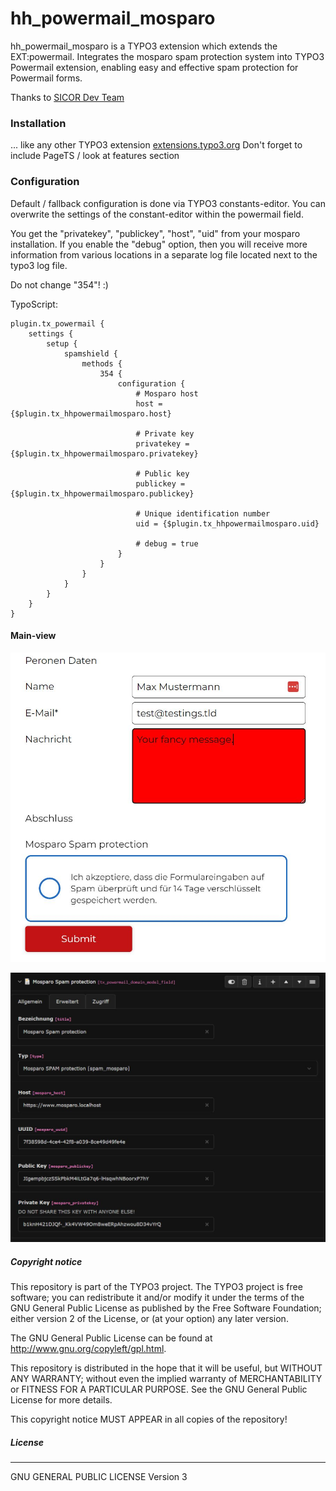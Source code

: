 # hh_powermail_mosparo
hh_powermail_mosparo is a TYPO3 extension which extends the EXT:powermail.
Integrates the mosparo spam protection system into TYPO3 Powermail extension, enabling easy and effective spam protection for Powermail forms.

Thanks to [SICOR Dev Team](https://github.com/SicorDev "GitHub profile: SicorDev")

### Installation
... like any other TYPO3 extension [extensions.typo3.org](https://extensions.typo3.org/ "TYPO3 Extension Repository")
Don't forget to include PageTS / look at features section

### Configuration
Default / fallback configuration is done via TYPO3 constants-editor.
You can overwrite the settings of the constant-editor within the powermail field.

You get the "privatekey", "publickey", "host", "uid" from your mosparo installation.
If you enable the "debug" option, then you will receive more information from various locations in a separate log file located next to the typo3 log file.

Do not change "354"! :)

TypoScript:
```
plugin.tx_powermail {
    settings {
        setup {
            spamshield {
                methods {
                    354 {
                        configuration {
                            # Mosparo host
                            host = {$plugin.tx_hhpowermailmosparo.host}

                            # Private key
                            privatekey = {$plugin.tx_hhpowermailmosparo.privatekey}

                            # Public key
                            publickey = {$plugin.tx_hhpowermailmosparo.publickey}

                            # Unique identification number
                            uid = {$plugin.tx_hhpowermailmosparo.uid}

                            # debug = true
                        }
                    }
                }
            }
        }
    }
}
```

#### Main-view
![example picture from frontend](.github/images/mosparo-fe.jpg?raw=true "Frontend")

![example picture from backend](.github/images/mosparo-be.jpg?raw=true "Backend")

##### Copyright notice

This repository is part of the TYPO3 project. The TYPO3 project is
free software; you can redistribute it and/or modify
it under the terms of the GNU General Public License as published by
the Free Software Foundation; either version 2 of the License, or
(at your option) any later version.

The GNU General Public License can be found at
http://www.gnu.org/copyleft/gpl.html.

This repository is distributed in the hope that it will be useful,
but WITHOUT ANY WARRANTY; without even the implied warranty of
MERCHANTABILITY or FITNESS FOR A PARTICULAR PURPOSE.  See the
GNU General Public License for more details.

This copyright notice MUST APPEAR in all copies of the repository!

##### License
----
GNU GENERAL PUBLIC LICENSE Version 3
